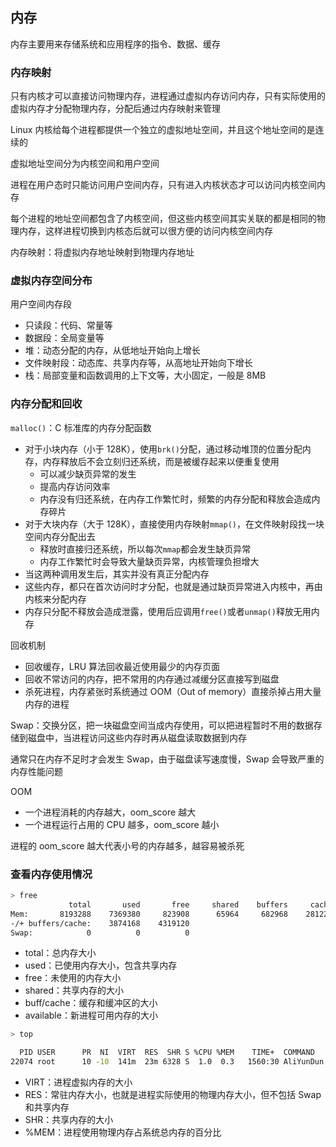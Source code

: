 ## 内存

内存主要用来存储系统和应用程序的指令、数据、缓存

### 内存映射

只有内核才可以直接访问物理内存，进程通过虚拟内存访问内存，只有实际使用的虚拟内存才分配物理内存，分配后通过内存映射来管理

Linux 内核给每个进程都提供一个独立的虚拟地址空间，并且这个地址空间的是连续的

虚拟地址空间分为内核空间和用户空间

进程在用户态时只能访问用户空间内存，只有进入内核状态才可以访问内核空间内存

每个进程的地址空间都包含了内核空间，但这些内核空间其实关联的都是相同的物理内存，这样进程切换到内核态后就可以很方便的访问内核空间内存

内存映射：将虚拟内存地址映射到物理内存地址

### 虚拟内存空间分布

用户空间内存段
  - 只读段：代码、常量等
  - 数据段：全局变量等
  - 堆：动态分配的内存，从低地址开始向上增长
  - 文件映射段：动态库、共享内存等，从高地址开始向下增长
  - 栈：局部变量和函数调用的上下文等，大小固定，一般是 8MB

### 内存分配和回收

`malloc()`：C 标准库的内存分配函数
  - 对于小块内存（小于 128K），使用`brk()`分配，通过移动堆顶的位置分配内存，内存释放后不会立刻归还系统，而是被缓存起来以便重复使用
    - 可以减少缺页异常的发生
    - 提高内存访问效率
    - 内存没有归还系统，在内存工作繁忙时，频繁的内存分配和释放会造成内存碎片
  - 对于大块内存（大于 128K），直接使用内存映射`mmap()`，在文件映射段找一块空间内存分配出去
    - 释放时直接归还系统，所以每次`mmap`都会发生缺页异常
    - 内存工作繁忙时会导致大量缺页异常，内核管理负担增大
  - 当这两种调用发生后，其实并没有真正分配内存
  - 这些内存，都只在首次访问时才分配，也就是通过缺页异常进入内核中，再由内核来分配内存
  - 内存只分配不释放会造成泄露，使用后应调用`free()`或者`unmap()`释放无用内存

回收机制
  - 回收缓存，LRU 算法回收最近使用最少的内存页面
  - 回收不常访问的内存，把不常用的内存通过减缓分区直接写到磁盘
  - 杀死进程，内存紧张时系统通过 OOM（Out of memory）直接杀掉占用大量内存的进程

Swap：交换分区，把一块磁盘空间当成内存使用，可以把进程暂时不用的数据存储到磁盘中，当进程访问这些内存时再从磁盘读取数据到内存

通常只在内存不足时才会发生 Swap，由于磁盘读写速度慢，Swap 会导致严重的内存性能问题

OOM
  - 一个进程消耗的内存越大，oom_score 越大
  - 一个进程运行占用的 CPU 越多，oom_score 越小

进程的 oom_score 越大代表小号的内存越多，越容易被杀死

### 查看内存使用情况

```sh
> free
             total       used       free     shared    buffers     cached
Mem:       8193288    7369380     823908      65964     682968    2812244
-/+ buffers/cache:    3874168    4319120
Swap:            0          0          0

```

- total：总内存大小
- used：已使用内存大小，包含共享内存
- free：未使用的内存大小
- shared：共享内存的大小
- buff/cache：缓存和缓冲区的大小
- available：新进程可用内存的大小

```sh
> top

  PID USER      PR  NI  VIRT  RES  SHR S %CPU %MEM    TIME+  COMMAND
22074 root      10 -10  141m  23m 6328 S  1.0  0.3   1560:30 AliYunDun

```

- VIRT：进程虚拟内存的大小
- RES：常驻内存大小，也就是进程实际使用的物理内存大小，但不包括 Swap 和共享内存
- SHR：共享内存的大小
- %MEM：进程使用物理内存占系统总内存的百分比
